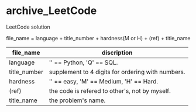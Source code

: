 # archive_LeetCode
LeetCode solution

file_name = language + title_number + hardness(M or H) + (ref) + title_name

|file_name   |discription                                        |
|------------|---------------------------------------------------|
|language    |'' == Python, 'Q' == SQL.                          |
|title_number|supplement to 4 digits for ordering with numbers.  |
|hardness    |'' == easy, 'M' == Medium, 'H' == Hard.            |
|(ref)       |the code is refered to other's, not by myself.     | 
|title_name  |the problem's name.                                |
